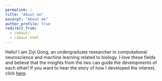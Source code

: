 ```yaml
---
permalink: /
title: "About me"
excerpt: "About me"
author_profile: true
redirect_from:
  - /about/
  - /about.html
---
```


Hello! I am Ziyi Gong, an undergraduate researcher in computational neuroscience and machine learning related to biology. I love these fields and believe that the insights from the two can guide the developments of each other! If you want to hear the story of how I developed the interest, click [here](https://gongziyida.github.io/story/).
